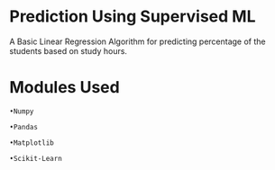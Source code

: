 # Prediction Using Supervised ML

A Basic Linear Regression Algorithm for predicting percentage of the students based on study hours.

# Modules Used

    •Numpy

    •Pandas

    •Matplotlib

    •Scikit-Learn
